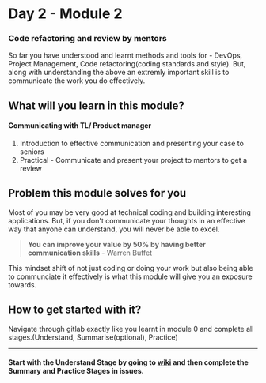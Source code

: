 # Day 2 - Module 2

### Code refactoring and review by mentors

So far you have understood and learnt methods and tools for - DevOps, Project Management, Code refactoring(coding standards and style). But, along with understanding the above an extremly important skill is to communicate the work you do effectively. 

## What will you learn in this module?

#### Communicating with TL/ Product manager
1. Introduction to effective communication and presenting your case to seniors
1. Practical - Communicate and present your project to mentors to get a review

## Problem this module solves for you
Most of you may be very good at technical coding and building interesting applications. But, if you don't communicate your thoughts in an effective way that anyone can understand, you will never be able to excel. 

> **You can improve your value by 50% by having better communication skills** - Warren Buffet

This mindset shift of not just coding or doing your work but also being able to communciate it effectively is what this module will give you an exposure towards.


## How to get started with it?

Navigate through gitlab exactly like you learnt in module 0 and complete all stages.(Understand, Summarise(optional), Practice) 

------------------------------------------------

#### Start with the Understand Stage by going to [wiki](https://gitlab.iotiot.in/office-hours/pre-office/day-2---module-2/wikis/home) and then complete the Summary and Practice Stages in issues.

